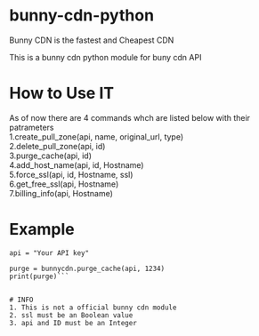 # bunny-cdn-python 
Bunny CDN is the fastest and Cheapest CDN

This is a bunny cdn python module for buny cdn API 

# How to Use IT
As of now there are 4 commands whch are listed below with their patrameters
<br>
1.create_pull_zone(api, name, original_url, type)
<br>
2.delete_pull_zone(api, id)
<br>
3.purge_cache(api, id)
<br>
4.add_host_name(api, id, Hostname)
<br>
5.force_ssl(api, id, Hostname, ssl)
<br>
6.get_free_ssl(api, Hostname)
<br>
7.billing_info(api, Hostname)


# Example
```import bunnycdn
api = "Your API key"

purge = bunnycdn.purge_cache(api, 1234)
print(purge)```
      

# INFO
1. This is not a official bunny cdn module
2. ssl must be an Boolean value
3. api and ID must be an Integer 


